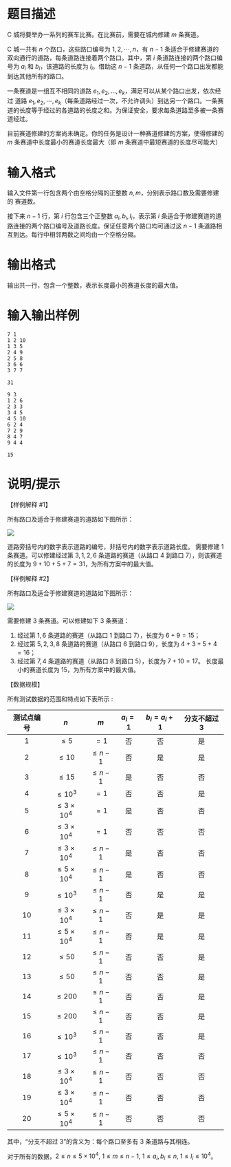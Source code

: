 # 题目描述

C 城将要举办一系列的赛车比赛。在比赛前，需要在城内修建 $m$ 条赛道。

C 城一共有 $n$ 个路口，这些路口编号为 $1,2,\cdots,n$，有 $n-1$ 条适合于修建赛道的双向通行的道路，每条道路连接着两个路口。其中，第 $i$ 条道路连接的两个路口编号为 $a_i$ 和 $b_i$，该道路的长度为 $l_i$。借助这 $n-1$ 条道路，从任何一个路口出发都能到达其他所有的路口。

一条赛道是一组互不相同的道路 $e_1,e_2,…,e_k$，满足可以从某个路口出发，依次经过 道路 $e_1,e_2,\cdots,e_k$（每条道路经过一次，不允许调头）到达另一个路口。一条赛道的长度等于经过的各道路的长度之和。为保证安全，要求每条道路至多被一条赛道经过。

目前赛道修建的方案尚未确定。你的任务是设计一种赛道修建的方案，使得修建的 $m$ 条赛道中长度最小的赛道长度最大（即 $m$ 条赛道中最短赛道的长度尽可能大）

# 输入格式

输入文件第一行包含两个由空格分隔的正整数 $n,m$，分别表示路口数及需要修建的 赛道数。

接下来 $n-1$ 行，第 $i$ 行包含三个正整数 $a_i,b_i,l_i$，表示第 $i$ 条适合于修建赛道的道 路连接的两个路口编号及道路长度。保证任意两个路口均可通过这 $n-1$ 条道路相互到达。每行中相邻两数之间均由一个空格分隔。

# 输出格式

输出共一行，包含一个整数，表示长度最小的赛道长度的最大值。

# 输入输出样例

```input1
7 1 
1 2 10 
1 3 5 
2 4 9 
2 5 8 
3 6 6 
3 7 7
```

```output1
31
```

```input2
9 3 
1 2 6 
2 3 3 
3 4 5 
4 5 10 
6 2 4 
7 2 9 
8 4 7 
9 4 4
```

```output2
15
```

# 说明/提示

【样例解释 #1】

所有路口及适合于修建赛道的道路如下图所示：

![](file://1.jpg)

道路旁括号内的数字表示道路的编号，非括号内的数字表示道路长度。 需要修建 $1$ 条赛道。可以修建经过第 $3,1,2,6$ 条道路的赛道（从路口 $4$ 到路口 $7$），则该赛道的长度为 $9+10+5+7=31$，为所有方案中的最大值。

【样例解释 #2】

所有路口及适合于修建赛道的道路如下图所示：

![](file://2.jpg)

需要修建 $3$ 条赛道。可以修建如下 $3$ 条赛道：

1. 经过第 $1,6$ 条道路的赛道（从路口 $1$ 到路口 $7$），长度为 $6+9=15$；
2. 经过第 $5,2,3,8$ 条道路的赛道（从路口 $6$ 到路口 $9$），长度为 $4+3+5+4=16$；
3. 经过第 $7,4$ 条道路的赛道（从路口 $8$ 到路口 $5$），长度为 $7+10=17$。 长度最小的赛道长度为 $15$，为所有方案中的最大值。

【数据规模】

所有测试数据的范围和特点如下表所示 :

| 测试点编号 |        $n$         |    $m$    | $a_i=1$ | $b_i=a_i+1$ | 分支不超过 $3$ |
| :--------: | :----------------: | :-------: | :-----: | :---------: | :------------: |
|    $1$     |      $\le 5$       |   $=1$    |   否    |     否      |       是       |
|    $2$     |      $\le 10$      | $\le n-1$ |   否    |     是      |       是       |
|    $3$     |      $\le 15$      | $\le n-1$ |   是    |     否      |       否       |
|    $4$     |     $\le 10^3$     |   $=1$    |   否    |     否      |       是       |
|    $5$     | $\le 3\times 10^4$ |   $=1$    |   是    |     否      |       否       |
|    $6$     | $\le 3\times 10^4$ |   $=1$    |   否    |     否      |       否       |
|    $7$     | $\le 3\times 10^4$ | $\le n-1$ |   是    |     否      |       否       |
|    $8$     | $\le 5\times 10^4$ | $\le n-1$ |   是    |     否      |       否       |
|    $9$     |     $\le 10^3$     | $\le n-1$ |   否    |     是      |       是       |
|    $10$    | $\le 3\times 10^4$ | $\le n-1$ |   否    |     是      |       是       |
|    $11$    | $\le 5\times 10^4$ | $\le n-1$ |   否    |     是      |       是       |
|    $12$    |      $\le 50$      | $\le n-1$ |   否    |     否      |       是       |
|    $13$    |      $\le 50$      | $\le n-1$ |   否    |     否      |       是       |
|    $14$    |     $\le 200$      | $\le n-1$ |   否    |     否      |       是       |
|    $15$    |     $\le 200$      | $\le n-1$ |   否    |     否      |       是       |
|    $16$    |     $\le 10^3$     | $\le n-1$ |   否    |     否      |       是       |
|    $17$    |     $\le 10^3$     | $\le n-1$ |   否    |     否      |       否       |
|    $18$    | $\le 3\times 10^4$ | $\le n-1$ |   否    |     否      |       否       |
|    $19$    | $\le 3\times 10^4$ | $\le n-1$ |   否    |     否      |       否       |
|    $20$    | $\le 5\times 10^4$ | $\le n-1$ |   否    |     否      |       否       |

其中，“分支不超过 $3$”的含义为：每个路口至多有 $3$ 条道路与其相连。

对于所有的数据，$2 \leq n \leq 5 \times 10^4,~1 \leq m \leq n−1,~1 \leq a_i,b_i \leq n,~1 \leq l_i \leq 10^4$。
